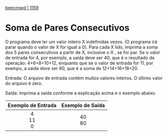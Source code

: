 [beecrowd | 1159](https://www.beecrowd.com.br/judge/pt/problems/view/1159)

# Soma de Pares Consecutivos

O programa deve ler um valor inteiro X indefinidas vezes. (O programa irá parar quando o valor de X for igual a 0). Para cada X lido, imprima a soma dos 5 pares consecutivos a partir de X, inclusive o X , se for par. Se o valor de entrada for 4, por exemplo, a saída deve ser 40, que é o resultado da operação: 4+6+8+10+12, enquanto que se o valor de entrada for 11, por exempo, a saída deve ser 80, que é a soma de 12+14+16+18+20.

Entrada: O arquivo de entrada contém muitos valores inteiros. O último valor do arquivo é zero.

Saída: Imprima a saida conforme a explicação acima e o exemplo abaixo.

| Exemplo de Entrada | Exemplo de Saída |
|:------------------:|:----------------:|
| 4<br>11<br>0       | 40<br>80         |